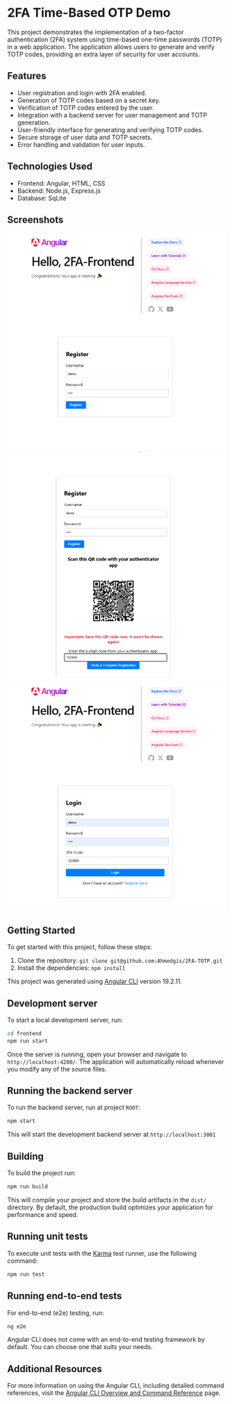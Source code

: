 # 2FA Time-Based OTP Demo

This project demonstrates the implementation of a two-factor authentication (2FA) system using time-based one-time passwords (TOTP) in a web application. The application allows users to generate and verify TOTP codes, providing an extra layer of security for user accounts.

## Features

- User registration and login with 2FA enabled.
- Generation of TOTP codes based on a secret key.
- Verification of TOTP codes entered by the user.
- Integration with a backend server for user management and TOTP generation.
- User-friendly interface for generating and verifying TOTP codes.
- Secure storage of user data and TOTP secrets.
- Error handling and validation for user inputs.

## Technologies Used

- Frontend: Angular, HTML, CSS
- Backend: Node.js, Express.js
- Database: SqLite

## Screenshots

![New User Registeration](./screenshots/register.png)
![QR Code Generation](./screenshots/qr-code.png)
![Login](./screenshots/login.png)

## Getting Started

To get started with this project, follow these steps:

1. Clone the repository: `git clone git@github.com:Ahmedgis/2FA-TOTP.git`  
2. Install the dependencies: `npm install`


This project was generated using [Angular CLI](https://github.com/angular/angular-cli) version 19.2.11.

## Development server

To start a local development server, run:

```bash
cd frontend
npm run start
```

Once the server is running, open your browser and navigate to `http://localhost:4200/`. The application will automatically reload whenever you modify any of the source files.


## Running the backend server

To run the backend server, run at project `ROOT`:

```bash
npm start
```
This will start the development backend server at `http://localhost:3001`

## Building

To build the project run:

```bash
npm run build
```

This will compile your project and store the build artifacts in the `dist/` directory. By default, the production build optimizes your application for performance and speed.

## Running unit tests

To execute unit tests with the [Karma](https://karma-runner.github.io) test runner, use the following command:

```bash
npm run test
```

## Running end-to-end tests

For end-to-end (e2e) testing, run:

```bash
ng e2e
```

Angular CLI does not come with an end-to-end testing framework by default. You can choose one that suits your needs.

## Additional Resources

For more information on using the Angular CLI, including detailed command references, visit the [Angular CLI Overview and Command Reference](https://angular.dev/tools/cli) page.
